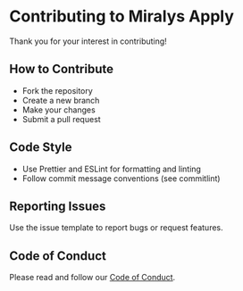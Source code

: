 # Contributing to Miralys Apply

Thank you for your interest in contributing!

## How to Contribute
- Fork the repository
- Create a new branch
- Make your changes
- Submit a pull request

## Code Style
- Use Prettier and ESLint for formatting and linting
- Follow commit message conventions (see commitlint)

## Reporting Issues
Use the issue template to report bugs or request features.

## Code of Conduct
Please read and follow our [Code of Conduct](./CODE_OF_CONDUCT.md).
